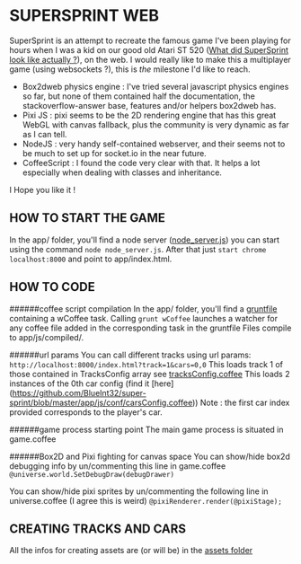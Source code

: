 SUPERSPRINT WEB
===============
SuperSprint is an attempt to recreate the famous game I've been playing for hours when I was a kid on our good old Atari ST 520 ([What did SuperSprint look like actually ?](https://www.youtube.com/watch?v=RdVAUCpVv4o)), on the web. I would really like to make this a multiplayer game (using websockets ?), this is _the_ milestone I'd like to reach.


 - Box2dweb physics engine : I've tried several javascript physics engines so far, but none of them contained half the documentation, the stackoverflow-answer base, features and/or helpers box2dweb has. 
 - Pixi JS : pixi seems to be the 2D rendering engine that has this great WebGL with canvas fallback, plus the community is very dynamic as far as I can tell.
 - NodeJS : very handy self-contained webserver, and their seems not to be much to set up for socket.io in the near future.
 - CoffeeScript : I found the code very clear with that. It helps a lot especially when dealing with classes and inheritance.

I Hope you like it !
 
 
HOW TO START THE GAME
---------------------
In the app/ folder, you'll find a node server ([node_server.js](https://github.com/BlueInt32/super-sprint/blob/master/app/node_server.js)) you can start using the command `node node_server.js`. After that just `start chrome localhost:8000` and point to app/index.html.

HOW TO CODE
---
######coffee script compilation
In the app/ folder, you'll find a [gruntfile](https://github.com/BlueInt32/super-sprint/blob/master/app/gruntfile.js) containing a wCoffee task.
Calling `grunt wCoffee` launches a watcher for any coffee file added in the corresponding task in the gruntfile
Files compile to app/js/compiled/.

######url params
You can call different tracks using url params: 
`http://localhost:8000/index.html?track=1&cars=0,0`
This loads track 1 of those contained in TracksConfig array see [tracksConfig.coffee](https://github.com/BlueInt32/super-sprint/blob/master/app/js/conf/tracksConfig.coffee)
This loads 2 instances of the 0th car config (find it [here] (https://github.com/BlueInt32/super-sprint/blob/master/app/js/conf/carsConfig.coffee))
Note : the first car index provided corresponds to the player's car. 

######game process starting point
The main game process is situated in game.coffee

######Box2D and Pixi fighting for canvas space
You can  show/hide box2d debugging info by un/commenting this line in game.coffee
`@universe.world.SetDebugDraw(debugDrawer)`

You can show/hide pixi sprites by un/commenting the following line in universe.coffee (I agree this is weird)
`@pixiRenderer.render(@pixiStage);`

CREATING TRACKS AND CARS
------------------------
All the infos for creating assets are (or will be) in the [assets folder](https://github.com/BlueInt32/super-sprint/tree/master/app/assets)

